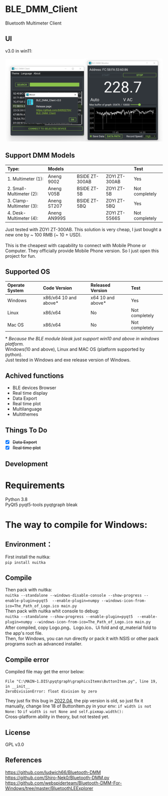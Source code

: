 # BLE_DMM_Client
Bluetooth Multimeter Client
## UI
v3.0 in win11: <br>
<br>
<img width="654" alt="image" src="https://github.com/840922704/BLE_DMM_Client/blob/6b8bd3faa6351fe2b8a9bddaab4d352b38588ce1/UI.png">
## Support DMM Models

| Type:                    | Models       |                |               | Test          |
| :----------------------- | :----------- | :------------- | :------------ | :------------ |
| 1. Multimeter (1):       | Aneng 9002   | BSIDE ZT-300AB | ZOYI ZT-300AB | Yes           |
| 2. Small-Multimeter (2): | Aneng V05B   | BSIDE ZT-5B    | ZOYI ZT-5B    | Not completely|
| 3. Clamp-Multimeter (3): | Aneng ST207  | BSIDE ZT-5BQ   | ZOYI ZT-5BQ   | Yes           |
| 4. Desk-Multimeter (4):  | Aneng AN999S |                | ZOYI ZT-5566S | Not completely|


Just tested with ZOYI ZT-300AB. This solution is very cheap, I just bought a new one by ~ 100 RMB (~ 10 + USD). <br>
<br>
This is the cheapest with capability to connect with Mobile Phone or Computer. They officially provide Mobile Phone version. So I just open this project for fun. <br>
## Supported OS
| Operate System| Code Version         | Released Version | Test          |
| :------------ | :------------------- | :--------------- | :------------ |
| Windows       | x86/x64 10 and above*| x64 10 and above*| Yes           |
| Linux         | x86/x64              | No               | Not completely|
| Mac OS        | x86/x64              | No               | Not completely|

\* *Because the BLE module bleak just support win10 and above in windows platform.* <br>
Windows(10 and above), Linux and MAC OS (platform supported by python). <br>
Just tested in Windows and exe release version of Windows.
## Achived functions
- BLE devices Browser <br>
- Real time display <br>
- Data Export <br>
- Real time plot <br>
- Multilanguage <br>
- Multithemes <br>
## Things To Do
- [x] ~~Data Export~~ <br>
- [x] ~~Real time plot~~ <br>
## Development
# Requirements
Python 3.8 <br>
PyQt5 pyqt5-tools pyqtgraph bleak <br>
# The way to compile for Windows:
## Environment：
First install the nuitka: <br>
`pip install nuitka` <br>
## Compile
Then pack with nuitka: <br>
`nuitka --standalone --windows-disable-console --show-progress --enable-plugin=pyqt5  --enable-plugin=numpy --windows-icon-from-ico=The_Path_of_Logo.ico main.py` <br>
Then pack with nuitka whit console to debug: <br>
`nuitka --standalone --show-progress --enable-plugin=pyqt5  --enable-plugin=numpy --windows-icon-from-ico=The_Path_of_Logo.ico main.py` <br>
After compiled, copy Logo.png、Logo.ico、Ui fold and qt_material fold to the app's root file. <br>
Then, for Windows, you can run directly or pack it with NSIS or other pack programs such as advanced installer. <br>

## Compile error

Compiled file may get the error below:
```
File "C:\MAIN~1.DIS\pyqtgraph\graphicsItems\ButtonItem.py", line 19, in __init__
ZeroDivisionError: float division by zero
```
They just fix this bug in [2022.04](https://github.com/pyqtgraph/pyqtgraph/blob/a237b6e6a606b6625069a39cda9aa072e07e1882/pyqtgraph/graphicsItems/ButtonItem.py), the pip version is old, so just fix it manually, change line 18 of ButtonItem.py in your env:
`if width is not None:` to `if width is not None and self.pixmap.width():` <br>
Cross-platform ability in theory, but not tested yet. <br>

## License
GPL v3.0
## References
https://github.com/ludwich66/Bluetooth-DMM <br>
https://github.com/Shiro-Nek0/Bluetooth-DMM.py <br>
https://github.com/webspiderteam/Bluetooth-DMM-For-Windows/tree/master/BluetoothLEExplorer
